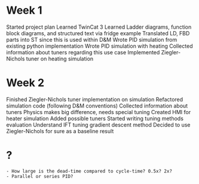 # Week 1
Started project plan
Learned TwinCat 3
    Learned Ladder diagrams, function block diagrams, and structured text via fridge example
    Translated LD, FBD parts into ST since this is used within D&M
Wrote PID simulation from existing python implementation
Wrote PID simulation with heating
Collected information about tuners regarding this use case
    Implemented Ziegler-Nichols tuner on heating simulation

# Week 2
Finished Ziegler-Nichols tuner implementation on simulation
    Refactored simulation code (following D&M conventions)
Collected information about tuners
    Physics makes big difference, needs special tuning
Created HMI for heater simulation
Added possible tuners
    Started writing tuning methods evaluation
Understand IFT tuning gradient descent method
    Decided to use Ziegler-Nichols for sure as a baseline result

# ?
    - How large is the dead-time compared to cycle-time? 0.5x? 2x?
    - Parallel or series PID?